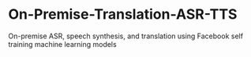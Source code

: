 # On-Premise-Translation-ASR-TTS
On-premise ASR, speech synthesis, and translation using Facebook self training machine learning models
